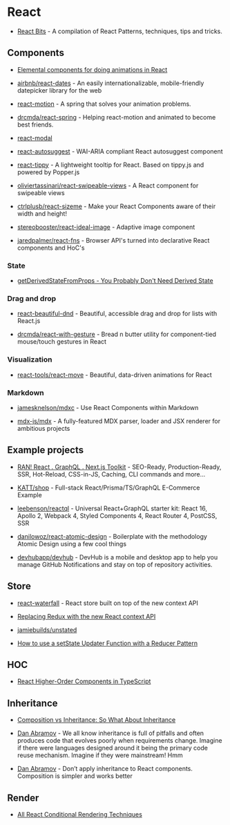 # React

- [React Bits](https://vasanthk.gitbooks.io/react-bits/) - A compilation of React Patterns, techniques, tips and tricks.

## Components

- [Elemental components for doing animations in React](https://github.com/nitin42/animate-components)

- [airbnb/react-dates](https://github.com/airbnb/react-dates) - An easily internationalizable, mobile-friendly datepicker library for the web

- [react-motion](https://github.com/chenglou/react-motion) - A spring that solves your animation problems.

- [drcmda/react-spring](https://github.com/drcmda/react-spring) - Helping react-motion and animated to become best friends.

- [react-modal](https://github.com/reactjs/react-modal)

- [react-autosuggest](https://github.com/moroshko/react-autosuggest) - WAI-ARIA compliant React autosuggest component

- [react-tippy](https://github.com/tvkhoa/react-tippy/) - A lightweight tooltip for React. Based on tippy.js and powered by Popper.js

- [oliviertassinari/react-swipeable-views](https://github.com/oliviertassinari/react-swipeable-views) - A React component for swipeable views

- [ctrlplusb/react-sizeme](https://github.com/ctrlplusb/react-sizeme) - Make your React Components aware of their width and height!

- [stereobooster/react-ideal-image](https://github.com/stereobooster/react-ideal-image) - Adaptive image component

- [jaredpalmer/react-fns](https://github.com/jaredpalmer/react-fns) - Browser API's turned into declarative React components and HoC's

### State

- [getDerivedStateFromProps - You Probably Don't Need Derived State](https://reactjs.org/blog/2018/06/07/you-probably-dont-need-derived-state.html#recommendation-fully-uncontrolled-component-with-a-key)

### Drag and drop

- [react-beautiful-dnd](https://github.com/atlassian/react-beautiful-dnd) - Beautiful, accessible drag and drop for lists with React.js

- [drcmda/react-with-gesture](https://github.com/drcmda/react-with-gesture) - Bread n butter utility for component-tied mouse/touch gestures in React

### Visualization

- [react-tools/react-move](https://github.com/react-tools/react-move) - Beautiful, data-driven animations for React

### Markdown

- [jamesknelson/mdxc](https://github.com/jamesknelson/mdxc) - Use React Components within Markdown

- [mdx-js/mdx](https://github.com/mdx-js/mdx) - A fully-featured MDX parser, loader and JSX renderer for ambitious projects

## Example projects

- [RAN! React . GraphQL . Next.js Toolkit](https://github.com/Sly777/ran) - SEO-Ready, Production-Ready, SSR, Hot-Reload, CSS-in-JS, Caching, CLI commands and more...

- [KATT/shop](https://github.com/KATT/shop) - Full-stack React/Prisma/TS/GraphQL E-Commerce Example

- [leebenson/reactql](https://github.com/leebenson/reactql) - Universal React+GraphQL starter kit: React 16, Apollo 2, Webpack 4, Styled Components 4, React Router 4, PostCSS, SSR

- [danilowoz/react-atomic-design](https://github.com/danilowoz/react-atomic-design) - Boilerplate with the methodology Atomic Design using a few cool things

- [devhubapp/devhub](https://github.com/devhubapp/devhub) - DevHub is a mobile and desktop app to help you manage GitHub Notifications and stay on top of repository activities.

## Store

- [react-waterfall](https://github.com/didierfranc/react-waterfall) - React store built on top of the new context API

- [Replacing Redux with the new React context API](https://medium.freecodecamp.org/replacing-redux-with-the-new-react-context-api-8f5d01a00e8c)

- [jamiebuilds/unstated](https://github.com/jamiebuilds/unstated)

- [How to use a setState Updater Function with a Reducer Pattern](https://codedaily.io/tutorials/40/How-to-use-a-setState-Updater-Function-with-a-Reducer-Pattern)

## HOC

- [React Higher-Order Components in TypeScript](https://medium.com/@jrwebdev/react-higher-order-component-patterns-in-typescript-42278f7590fb)

## Inheritance

- [Composition vs Inheritance: So What About Inheritance](https://reactjs.org/docs/composition-vs-inheritance.html#so-what-about-inheritance)

- [Dan Abramov](https://twitter.com/dan_abramov/status/990989827981094912?lang=en) - We all know inheritance is full of pitfalls and often produces code that evolves poorly when requirements change. Imagine if there were languages designed around it being the primary code reuse mechanism. Imagine if they were mainstream! Hmm

- [Dan Abramov](https://twitter.com/dan_abramov/status/752643494972383232?lang=en) - Don’t apply inheritance to React components. Composition is simpler and works better

## Render

- [All React Conditional Rendering Techniques](https://www.robinwieruch.de/conditional-rendering-react/)
